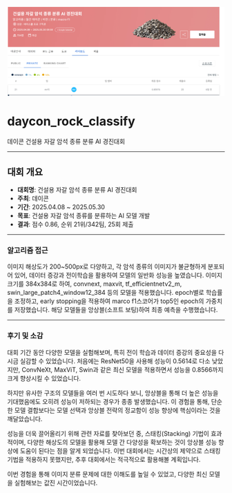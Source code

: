 ![image](daycon.png)
# daycon_rock_classify
데이콘 건설용 자갈 암석 종류 분류 AI 경진대회

---

## 대회 개요
- **대회명**: 건설용 자갈 암석 종류 분류 AI 경진대회
- **주최**: 데이콘
- **기간**: 2025.04.08 ~ 2025.05.30
- **목표**: 건설용 자갈 암석 종류를 분류하는 AI 모델 개발
- **결과**: 점수 0.86, 순위 21위/342팀, 25회 제출

---


### 알고리즘 접근
이미지 해상도가 200~500px로 다양하고, 각 암석 종류의 이미지가 불균형하게 분포되어 있어, 데이터 증강과 전이학습을 활용하여 모델의 일반화 성능을 높였습니다. 이미지 크기를 384x384로 하여, convnext, maxvit, tf_efficientnetv2_m, swin_large_patch4_window12_384 등의 모델을 적용했습니다.
epoch별로 학습률을 조정하고, early stopping을 적용하여 marco f1스코어가 top5인 epoch의 가중치를 저장했습니다.
해당 모델들을 앙상블(소프트 보팅)하여 최종 예측을 수행했습니다.

---

### 후기 및 소감
대회 기간 동안 다양한 모델을 실험해보며, 특히 전이 학습과 데이터 증강의 중요성을 다시금 실감할 수 있었습니다.
처음에는 ResNet50을 사용해 성능이 0.5614로 다소 낮았지만, ConvNeXt, MaxViT, Swin과 같은 최신 모델을 적용하면서 성능을 0.8566까지 크게 향상시킬 수 있었습니다.

하지만 유사한 구조의 모델들을 여러 번 시도하다 보니, 앙상블을 통해 더 높은 성능을 기대했음에도 오히려 성능이 저하되는 경우가 종종 발생했습니다. 이 경험을 통해, 단순한 모델 결합보다는 모델 선택과 앙상블 전략의 정교함이 성능 향상에 핵심이라는 것을 깨달았습니다.

성능을 더욱 끌어올리기 위해 관련 자료를 찾아보던 중, 스태킹(Stacking) 기법이 효과적이며, 다양한 해상도의 모델을 활용해 모델 간 다양성을 확보하는 것이 앙상블 성능 향상에 도움이 된다는 점을 알게 되었습니다. 이번 대회에서는 시간상의 제약으로 스태킹 기법을 적용하지 못했지만, 추후 대회에서는 적극적으로 활용해볼 계획입니다.

이번 경험을 통해 이미지 분류 문제에 대한 이해도를 높일 수 있었고, 다양한 최신 모델을 실험해보는 값진 시간이었습니다.


